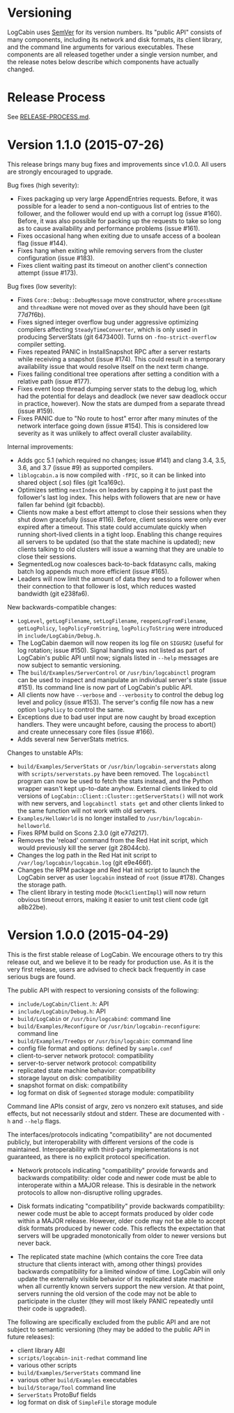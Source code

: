 Versioning
==========

LogCabin uses [SemVer](http://semver.org) for its version numbers. Its "public
API" consists of many components, including its network and disk formats, its
client library, and the command line arguments for various executables. These
components are all released together under a single version number, and the
release notes below describe which components have actually changed.

Release Process
===============

See [RELEASE-PROCESS.md](RELEASE-PROCESS.md).

Version 1.1.0 (2015-07-26)
==========================

This release brings many bug fixes and improvements since v1.0.0. All users are
strongly encouraged to upgrade.

Bug fixes (high severity):

- Fixes packaging up very large AppendEntries requests. Before, it was possible
  for a leader to send a non-contiguous list of entries to the follower, and
  the follower would end up with a corrupt log (issue #160). Before, it was
  also possible for packing up the requests to take so long as to cause
  availability and performance problems (issue #161).
- Fixes occasional hang when exiting due to unsafe access of a boolean flag
  (issue #144).
- Fixes hang when exiting while removing servers from the cluster configuration
  (issue #183).
- Fixes client waiting past its timeout on another client's connection attempt
  (issue #173).

Bug fixes (low severity):

- Fixes `Core::Debug::DebugMessage` move constructor, where `processName` and
  `threadName` were not moved over as they should have been (git 77d7f6b).
- Fixes signed integer overflow bug under aggressive optimizing compilers
  affecting `SteadyTimeConverter`, which is only used in producing ServerStats
  (git 6473400). Turns on `-fno-strict-overflow` compiler setting.
- Fixes repeated PANIC in InstallSnapshot RPC after a server restarts while
  receiving a snapshot (issue #174). This could result in a temporary
  availability issue that would resolve itself on the next term change.
- Fixes failing conditional tree operations after setting a condition with a
  relative path (issue #177).
- Fixes event loop thread dumping server stats to the debug log, which had the
  potential for delays and deadlock (we never saw deadlock occur in practice,
  however). Now the stats are dumped from a separate thread (issue #159).
- Fixes PANIC due to "No route to host" error after many minutes of the network
  interface going down (issue #154). This is considered low severity as it was
  unlikely to affect overall cluster availability.

Internal improvements:

- Adds gcc 5.1 (which required no changes; issue #141) and clang 3.4, 3.5, 3.6,
  and 3.7 (issue #9) as supported compilers.
- `liblogcabin.a` is now compiled with `-fPIC`, so it can be linked into shared
  object (.so) files (git 1ca169c).
- Optimizes setting `nextIndex` on leaders by capping it to just past the
  follower's last log index. This helps with followers that are new or have
  fallen far behind (git fcbacbb).
- Clients now make a best effort attempt to close their sessions when they shut
  down gracefully (issue #116). Before, client sessions were only ever expired
  after a timeout. This state could accumulate quickly when running short-lived
  clients in a tight loop. Enabling this change requires all servers to be
  updated (so that the state machine is updated); new clients talking to old
  clusters will issue a warning that they are unable to close their sessions.
- SegmentedLog now coalesces back-to-back fdatasync calls, making batch log
  appends much more efficient (issue #165).
- Leaders will now limit the amount of data they send to a follower when their
  connection to that follower is lost, which reduces wasted bandwidth
  (git e238fa6).

New backwards-compatible changes:

- `LogLevel`, `getLogFilename`, `setLogFilename`, `reopenLogFromFilename`,
  `getLogPolicy`, `logPolicyFromString`, `logPolicyToString` were introduced in
  `include/LogCabin/Debug.h`.
- The LogCabin daemon will now reopen its log file on `SIGUSR2` (useful for log
  rotation; issue #150). Signal handling was not listed as part of LogCabin's
  public API until now; signals listed in `--help` messages are now subject to
  semantic versioning.
- The `build/Examples/ServerControl` or `/usr/bin/logcabinctl` program can be
  used to inspect and manipulate an individual server's state (issue #151). Its
  command line is now part of LogCabin's public API.
- All clients now have `--verbose` and `--verbosity` to control the debug log
  level and policy (issue #153). The server's config file now has a new option
  `logPolicy` to control the same.
- Exceptions due to bad user input are now caught by broad exception handlers.
  They were uncaught before, causing the process to abort() and create
  unnecessary core files (issue #166).
- Adds several new ServerStats metrics.

Changes to unstable APIs:

- `build/Examples/ServerStats` or `/usr/bin/logcabin-serverstats` along with
  `scripts/serverstats.py` have been removed. The `logcabinctl` program can now
  be used to fetch the stats instead, and the Python wrapper wasn't kept
  up-to-date anyhow. External clients linked to old versions of
  `LogCabin::Client::Cluster::getServerStats()` will not work with new servers,
  and `logcabinctl stats get` and other clients linked to the same function will
  not work with old servers.
- `Examples/HelloWorld` is no longer installed to
  `/usr/bin/logcabin-helloworld`.
- Fixes RPM build on Scons 2.3.0 (git e77d217).
- Removes the 'reload' command from the Red Hat init script, which would
  previously kill the server (git 28044cb).
- Changes the log path in the Red Hat init script to
  `/var/log/logcabin/logcabin.log` (git e9e466f).
- Changes the RPM package and Red Hat init script to launch the LogCabin server
  as user `logcabin` instead of `root` (issue #178). Changes the storage path.
- The client library in testing mode (`MockClientImpl`) will now return obvious
  timeout errors, making it easier to unit test client code (git a8b22be).

Version 1.0.0 (2015-04-29)
==========================

This is the first stable release of LogCabin. We encourage others to try this
release out, and we believe it to be ready for production use. As it is the
very first release, users are advised to check back frequently in case serious
bugs are found.

The public API with respect to versioning consists of the following:

- `include/LogCabin/Client.h`: API
- `include/LogCabin/Debug.h`: API
- `build/LogCabin` or `/usr/bin/logcabind`: command line
- `build/Examples/Reconfigure` or `/usr/bin/logcabin-reconfigure`: command line
- `build/Examples/TreeOps` or `/usr/bin/logcabin`: command line
- config file format and options: defined by `sample.conf`
- client-to-server network protocol: compatibility
- server-to-server network protocol: compatibility
- replicated state machine behavior: compatibility
- storage layout on disk: compatibility
- snapshot format on disk: compatibility
- log format on disk of `Segmented` storage module: compatibility

Command line APIs consist of argv, zero vs nonzero exit statuses, and side
effects, but not necessarily stdout and stderr. These are documented with `-h`
and `--help` flags.

The interfaces/protocols indicating "compatibility" are not documented
publicly, but interoperability with different versions of the code is
maintained. Interoperability with third-party implementations is not
guaranteed, as there is no explicit protocol specification.

- Network protocols indicating "compatibility" provide forwards and backwards
  compatibility: older code and newer code must be able to interoperate within
  a MAJOR release. This is desirable in the network protocols to allow
  non-disruptive rolling upgrades.

- Disk formats indicating "compatibility" provide backwards compatibility:
  newer code must be able to accept formats produced by older code within a
  MAJOR release. However, older code may not be able to accept disk formats
  produced by newer code. This reflects the expectation that servers will be
  upgraded monotonically from older to newer versions but never back.

- The replicated state machine (which contains the core Tree data structure
  that clients interact with, among other things) provides backwards
  compatibility for a limited window of time. LogCabin will only update the
  externally visible behavior of its replicated state machine when all
  currently known servers support the new version. At that point, servers
  running the old version of the code may not be able to participate in the
  cluster (they will most likely PANIC repeatedly until their code is
  upgraded).


The following are specifically excluded from the public API and are not subject
to semantic versioning (they may be added to the public API in future
releases):

- client library ABI
- `scripts/logcabin-init-redhat` command line
- various other scripts
- `build/Examples/ServerStats` command line
- various other `build/Examples` executables
- `build/Storage/Tool` command line
- `ServerStats` ProtoBuf fields
- log format on disk of `SimpleFile` storage module
